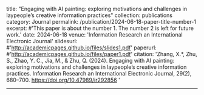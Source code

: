 title: "Engaging with AI painting: exploring motivations and challenges in laypeople’s creative information practices"
collection: publications
category: Journal
permalink: /publication/2024-06-18-paper-title-number-1
excerpt: #'This paper is about the number 1. The number 2 is left for future work.'
date: 2024-06-18
venue: 'Information Research an International Electronic Journal'
slidesurl: #'http://academicpages.github.io/files/slides1.pdf'
paperurl: #'http://academicpages.github.io/files/paper1.pdf'
citation: 'Zhang, X.*, Zhu, S., Zhao, Y. C., Jia, M., & Zhu, Q. (2024). Engaging with AI painting: exploring motivations and challenges in laypeople’s creative information practices. Information Research an International Electronic Journal, 29(2), 680–700. https://doi.org/10.47989/ir292856 '

---
